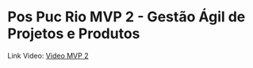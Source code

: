 # Pos Puc  Rio MVP 2 - Gestão Ágil de Projetos e Produtos

Link Video: [Video MVP 2](https://youtu.be/RGPwF0v7-DM)
